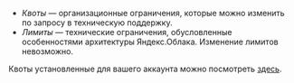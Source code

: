 - _Квоты_ — организационные ограничения, которые можно изменить по запросу в техническую поддержку.
- _Лимиты_ — технические ограничения, обусловленные особенностями архитектуры Яндекс.Облака. Изменение лимитов невозможно.

Квоты установленные для вашего аккаунта можно посмотреть [здесь](https://console.cloud.yandex.ru/?section=quotas).
